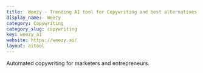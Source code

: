 ```yaml
---
title:  Weezy - Trending AI tool for Copywriting and best alternatives
display_name:  Weezy
category: Copywriting
category_slug: copywriting
key: weezy_ai
website: https://weezy.ai/
layout: aitool
---
```


Automated copywriting for marketers and entrepreneurs.
